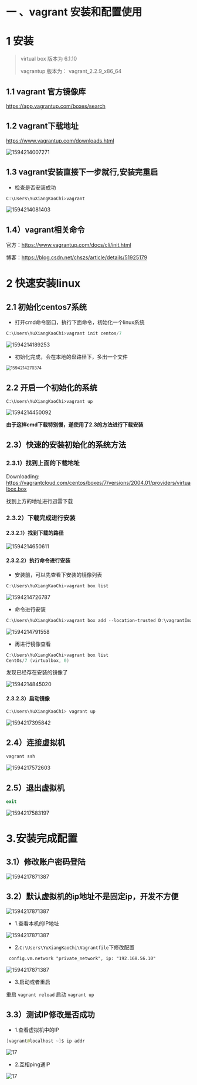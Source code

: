 # 一 、vagrant 安装和配置使用

# 1 安装

> virtual box 版本为 6.1.10
>
> vagrantup 版本为： vagrant_2.2.9_x86_64

## 1.1 vagrant 官方镜像库

https://app.vagrantup.com/boxes/search

## 1.2 vagrant下载地址

https://www.vagrantup.com/downloads.html

![1594214007271](images/1.png)

## 1.3 vagrant安装直接下一步就行,安装完重启

- 检查是否安装成功

```powershell
C:\Users\YuXiangKaoChi>vagrant
```

![1594214081403](images/2.png)

## 1.4）vagrant相关命令

官方：https://www.vagrantup.com/docs/cli/init.html

博客：https://blog.csdn.net/chszs/article/details/51925179

# 2 快速安装linux

## 2.1 初始化centos7系统

- 打开cmd命令窗口，执行下面命令，初始化一个linux系统

```powershell
C:\Users\YuXiangKaoChi>vagrant init centos/7
```

![1594214189253](images/3.png)

- 初始化完成，会在本地的盘路径下，多出一个文件

<img src="images/4.png" alt="1594214270374" style="zoom:80%;" />

## 2.2 开启一个初始化的系统

```po
C:\Users\YuXiangKaoChi>vagrant up
```

![1594214450092](images/5.png)

**由于这样cmd下载特别慢，遂使用了2.3的方法进行下载安装**

## 2.3）快速的安装初始化的系统方法

### 2.3.1）找到上面的下载地址

Downloading: https://vagrantcloud.com/centos/boxes/7/versions/2004.01/providers/virtualbox.box

找到上方的地址进行迅雷下载

### 2.3.2）下载完成进行安装

#### 2.3.2.1）找到下载的路径

![1594214650611](images/6.png)



#### 2.3.2.2）执行命令进行安装

- 安装前，可以先查看下安装的镜像列表

```powershell
C:\Users\YuXiangKaoChi>vagrant box list
```

![1594214726787](images/7.png)

- 命令进行安装

```powershell
C:\Users\YuXiangKaoChi>vagrant box add --location-trusted D:\vagrantImages\virtualbox.box --name CentOs/7 --force
```

![1594214791558](images/8.png)

- 再进行镜像查看

```powershell
C:\Users\YuXiangKaoChi>vagrant box list
CentOs/7 (virtualbox, 0)
```

发现已经存在安装的镜像了

![1594214845020](images/9.png)

#### 2.3.2.3）启动镜像

```powershell
C:\Users\YuXiangKaoChi> vagrant up
```

![1594217395842](images/10.png)

## 2.4）连接虚拟机

```powershell
vagrant ssh
```

![1594217572603](images/11.png)

## 2.5）退出虚拟机

```powershell
exit
```

![1594217583197](images/12.png)

# 3.安装完成配置

## 3.1）修改账户密码登陆

![1594217871387](images/13.png)

## 3.2）默认虚拟机的ip地址不是固定ip，开发不方便

![1594217871387](images/14.png)

- 1.查看本机的IP地址

![1594217871387](images/16.png)

- 2.`C:\Users\YuXiangKaoChi\Vagrantfile`下修改配置

```tex
 config.vm.network "private_network", ip: "192.168.56.10"
```

![1594217871387](images/15.png)

- 3.启动或者重启

重启 `vagrant reload`  启动 `vagrant up`

## 3.3）测试IP修改是否成功

- 1.查看虚拟机中的IP

```powershell
[vagrant@localhost ~]$ ip addr
```

![17](images/17.png)

- 2.互相ping通IP

![17](images/18.png)

